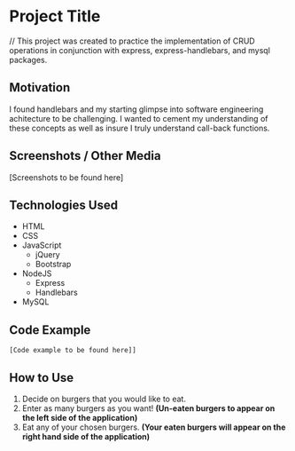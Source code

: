 # Project Title
// This project was created to practice the implementation of CRUD operations in conjunction with express, express-handlebars, and mysql packages.

## Motivation
I found handlebars and my starting glimpse into software engineering achitecture to be challenging. I wanted to cement my understanding of these concepts as well as insure I truly understand call-back functions.

## Screenshots / Other Media
[Screenshots to be found here]

## Technologies Used
* HTML
* CSS
* JavaScript
    * jQuery
    * Bootstrap
* NodeJS
    * Express
    * Handlebars
* MySQL

## Code Example
```
[Code example to be found here]]
```

## How to Use
1. Decide on burgers that you would like to eat.
2. Enter as many burgers as you want! __(Un-eaten burgers to appear on the left side of the application)__
3. Eat any of your chosen burgers.
    __(Your eaten burgers will appear on the right hand side of the application)__

